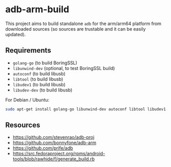 # adb-arm-build

This project aims to build standalone `adb` for the arm/arm64 platform from downloaded sources (so sources are trustable and it can be easily updated).

## Requirements

- `golang-go` (to build BoringSSL)
- `libunwind-dev` (optional, to test BoringSSL build)
- `autoconf` (to build libusb)
- `libtool` (to build libusb)
- `libudev1` (to build libusb)
- `libudev-dev` (to build libusb)

For Debian / Ubuntu:
```bash
sudo apt-get install golang-go libunwind-dev autoconf libtool libudev1 libudev-dev
```

## Resources
- https://github.com/stevenrao/adb-proj
- https://github.com/bonnyfone/adb-arm
- https://github.com/prife/adb
- https://src.fedoraproject.org/rpms/android-tools/blob/rawhide/f/generate_build.rb
